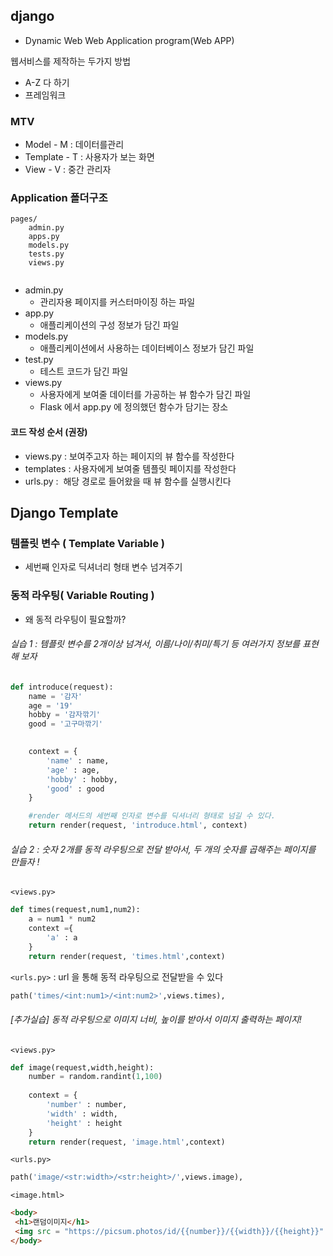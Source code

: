 ## django

- Dynamic Web Web Application program(Web APP)

웹서비스를 제작하는 두가지 방법

- A-Z 다 하기
-  프레임워크



### MTV

- Model  - M : 데이터를관리
- Template - T : 사용자가 보는 화면
- View - V : 중간 관리자



### Application 폴더구조

```
pages/
	admin.py
	apps.py
	models.py
	tests.py
	views.py
	
```

- admin.py
  - 관리자용 페이지를 커스터마이징 하는 파일
- app.py
  - 애플리케이션의 구성 정보가 담긴 파일
- models.py
  - 애플리케이션에서 사용하는 데이터베이스 정보가 담긴 파일
- test.py
  - 테스트 코드가 담긴 파일
- views.py
  - 사용자에게 보여줄 데이터를 가공하는 뷰 함수가 담긴 파일
  - Flask 에서 app.py 에 정의했던 함수가 담기는 장소



#### 코드 작성 순서 (권장) 

- views.py  : ﻿보여주고자 하는 페이지의 뷰 함수를 작성한다
- templates :  ﻿사용자에게 보여줄 템플릿 페이지를 작성한다
- urls.py  : ﻿ 해당 경로로 들어왔을 때 뷰 함수를 실행시킨다



## Django Template

### 템플릿 변수 ( Template Variable )

- 세번째 인자로 딕셔너리 형태 변수 넘겨주기



### 동적 라우팅( Variable Routing ) 

- 왜 동적 라우팅이 필요할까?



###### 실습 1 : 템플릿 변수를 2개이상 넘겨서, 이름/나이/취미/특기 등 여러가지 정보를 표현해 보자

```python
def introduce(request):
    name = '감자'
    age = '19'
    hobby = '감자깎기'
    good = '고구마깎기'

   
    context = {
        'name' : name,
        'age' : age,
        'hobby' : hobby,
        'good' : good
    }

    #render 메서드의 세번째 인자로 변수를 딕셔너리 형태로 넘길 수 있다.
    return render(request, 'introduce.html', context)
```



###### 실습 2 : 숫자 2개를 동적 라우팅으로 전달 받아서, 두 개의 숫자를 곱해주는 페이지를 만들자 !

`<views.py>`

```python
def times(request,num1,num2):
    a = num1 * num2
    context ={
        'a' : a
    }
    return render(request, 'times.html',context)
```

`<urls.py>`   :  url 을 통해 동적 라우팅으로 전달받을 수 있다

```python
path('times/<int:num1>/<int:num2>',views.times),
```



######  [추가실습] 동적 라우팅으로 이미지 너비, 높이를 받아서 이미지 출력하는 페이지!

`<views.py>`

```python
def image(request,width,height): 
    number = random.randint(1,100)
  
    context = {
        'number' : number,
        'width' : width,
        'height' : height
    }
    return render(request, 'image.html',context)
```

`<urls.py>`

```python
path('image/<str:width>/<str:height>/',views.image),
```

`<image.html>`

```html
<body>
 <h1>랜덤이미지</h1>
 <img src = "https://picsum.photos/id/{{number}}/{{width}}/{{height}}" alt = "picsum">
</body>
```

